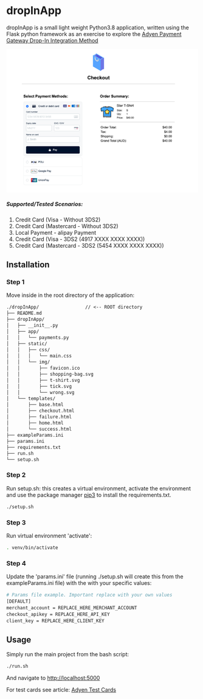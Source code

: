 # dropInApp

dropInApp is a small light weight Python3.8 application, written using the Flask python framework as an exercise to explore the [Adyen Payment Gateway Drop-In Integration Method](https://docs.adyen.com/checkout/drop-in-web)

![ScreenGrab](dropInApp/static/img/checkout-screengrab.png)


##### Supported/Tested Scenarios:
1. Credit Card (Visa - Without 3DS2)
2. Credit Card (Mastercard - Without 3DS2)
3. Local Payment - alipay Payment
4. Credit Card (Visa - 3DS2 (4917 XXXX XXXX XXXX))
5. Credit Card (Mastercard - 3DS2 (5454 XXXX XXXX XXXX))

## Installation

### Step 1

Move inside in the root directory of the application:
```
./dropInApp/                 // <-- ROOT directory
├── README.md
├── dropInApp/
│   ├── __init__.py
│   ├── app/
│   │   └── payments.py
│   ├── static/
│   │   ├── css/
│   │   │   └── main.css
│   │   └── img/
│   │       ├── favicon.ico
│   │       ├── shopping-bag.svg
│   │       ├── t-shirt.svg
│   │       ├── tick.svg
│   │       └── wrong.svg
│   └── templates/
│       ├── base.html
│       ├── checkout.html
│       ├── failure.html
│       ├── home.html
│       └── success.html
├── exampleParams.ini
├── params.ini
├── requirements.txt
├── run.sh
└── setup.sh
```

### Step 2

Run setup.sh: this creates a virtual environment, activate the environment and use the package manager [pip3](https://pip.pypa.io/en/stable/) to install the requirements.txt.

```bash
./setup.sh
```

### Step 3
Run virtual environment 'activate': 
```bash
. venv/bin/activate
```
### Step 4
Update the 'params.ini' file (running ./setup.sh will create this from the exampleParams.ini file) with the with your specific values:
```bash
# Params file example. Important replace with your own values 
[DEFAULT]
merchant_account = REPLACE_HERE_MERCHANT_ACCOUNT   
checkout_apikey = REPLACE_HERE_API_KEY
client_key = REPLACE_HERE_CLIENT_KEY
```

## Usage
Simply run the main project from the bash script:
```bash
./run.sh
```
And navigate to [http://localhost:5000](http://localhost:5000)

For test cards see article: [Adyen Test Cards](https://docs.adyen.com/development-resources/test-cards/test-card-numbers#credit-and-debit-cards)
